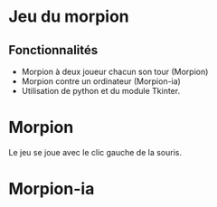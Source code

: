 ﻿<!DOCTYPE html>
<html>

<head>
  <meta charset="utf-8">
  <meta name="viewport" content="width=device-width, initial-scale=1.0">
  <title>Welcome file</title>
  <link rel="stylesheet" href="https://stackedit.io/style.css" />
</head>

<body class="stackedit">
  <div class="stackedit__html"><h1 id="jeu-du-morpion">Jeu du morpion</h1>
<h2 id="fonctionnalités">Fonctionnalités</h2>
<ul>
<li>Morpion à deux joueur chacun son tour (Morpion)</li>
<li>Morpion contre un ordinateur (Morpion-ia)</li>
<li>Utilisation de python et du module Tkinter.</li>
</ul>
<h1 id="morpion">Morpion</h1>
<p>Le jeu se joue avec le clic gauche de la souris.<br>
<img src="https://github.com/ronanren/Morpion/images/morpion1.png" alt=""></p>
<h1 id="morpion-ia">Morpion-ia</h1>
</div>
</body>

</html>
